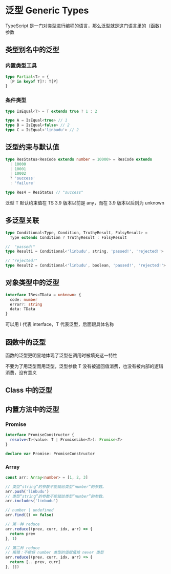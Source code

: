 # 泛型 Generic Types

TypeScript 是一门对类型进行编程的语言，那么泛型就是这门语言里的（函数）参数

## 类型别名中的泛型

### 内置类型工具

```ts
type Partial<T> = {
  [P in keyof T]?: T[P]
}
```

### 条件类型

```ts
type IsEqual<T> = T extends true ? 1 : 2

type A = IsEqual<true> // 1
type B = IsEqual<false> // 2
type C = IsEqual<'linbudu'> // 2
```

## 泛型约束与默认值

```ts
type ResStatus<ResCode extends number = 10000> = ResCode extends
  | 10000
  | 10001
  | 10002
  ? 'success'
  : 'failure'

type Res4 = ResStatus // "success"
```

泛型 T 默认约束值在 TS 3.9 版本以前是 any，而在 3.9 版本以后则为 unknown

## 多泛型关联

```ts
type Conditional<Type, Condition, TruthyResult, FalsyResult> =
  Type extends Condition ? TruthyResult : FalsyResult

//  "passed!"
type Result1 = Conditional<'linbudu', string, 'passed!', 'rejected!'>

// "rejected!"
type Result2 = Conditional<'linbudu', boolean, 'passed!', 'rejected!'>
```

## 对象类型中的泛型

```ts
interface IRes<TData = unknown> {
  code: number
  error?: string
  data: TData
}
```

可以用 I 代表 interface，T 代表泛型，后面跟具体名称

## 函数中的泛型

函数的泛型更明显地体现了泛型在调用时被填充这一特性

不要为了用泛型而用泛型，泛型参数 T 没有被返回值消费，也没有被内部的逻辑消费，没有意义

## Class 中的泛型

## 内置方法中的泛型

### Promise

```ts
interface PromiseConstructor {
  resolve<T>(value: T | PromiseLike<T>): Promise<T>
}

declare var Promise: PromiseConstructor
```

### Array

```ts
const arr: Array<number> = [1, 2, 3]

// 类型“string”的参数不能赋给类型“number”的参数。
arr.push('linbudu')
// 类型“string”的参数不能赋给类型“number”的参数。
arr.includes('linbudu')

// number | undefined
arr.find(() => false)

// 第一种 reduce
arr.reduce((prev, curr, idx, arr) => {
  return prev
}, 1)

// 第二种 reduce
// 报错：不能将 number 类型的值赋值给 never 类型
arr.reduce((prev, curr, idx, arr) => {
  return [...prev, curr]
}, [])
```
